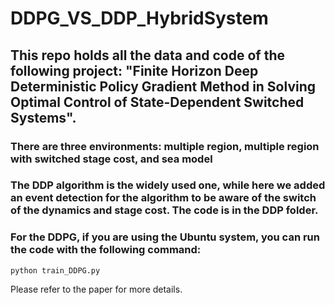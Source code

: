 # DDPG_VS_DDP_HybridSystem
## This repo holds all the data and code of the following project: "Finite Horizon Deep Deterministic Policy Gradient Method in Solving Optimal Control of State-Dependent Switched Systems".
### There are three environments: multiple region, multiple region with switched stage cost, and sea model
### The DDP algorithm is the widely used one, while here we added an event detection for the algorithm to be aware of the switch of the dynamics and stage cost. The code is in the DDP folder.
### For the DDPG, if you are using the Ubuntu system, you can run the code with the following command:
```python train_DDPG.py```

Please refer to the paper for more details.



